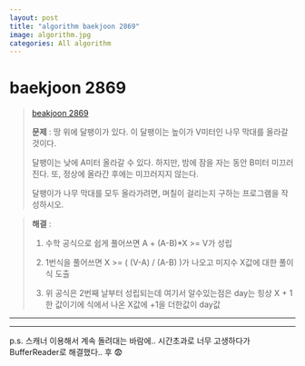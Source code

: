 ```yaml
---  
layout: post  
title: "algorithm baekjoon 2869"  
image: algorithm.jpg  
categories: All algorithm  
---  
```


# baekjoon 2869  

> [beakjoon 2869](https://www.acmicpc.net/problem/2869)  
>   
> **문제** : 땅 위에 달팽이가 있다. 이 달팽이는 높이가 V미터인 나무 막대를 올라갈 것이다.  
> 
> 달팽이는 낮에 A미터 올라갈 수 있다. 하지만, 밤에 잠을 자는 동안 B미터 미끄러진다. 또, 정상에 올라간 후에는 미끄러지지 않는다.  
> 
> 달팽이가 나무 막대를 모두 올라가려면, 며칠이 걸리는지 구하는 프로그램을 작성하시오.  


> **해결** :  
> 1. 수학 공식으로 쉽게 풀어쓰면 A + (A-B)*X >= V가 성립
> 
> 2. 1번식을 풀어쓰면 X >= ( (V-A) / (A-B) )가 나오고 미지수 X값에 대한 풀이식 도출  
> 
> 3. 위 공식은 2번째 날부터 성립되는데 여기서 알수있는점은 day는 힝상 X + 1한 값이기에 식에서 나온 X값에 +1을 더한값이 day값  

---  

<script src="https://gist.github.com/nnlog/6e8a6e58caa3a5f01f5532777467c54d.js"></script>  

---   

p.s. 스캐너 이용해서 계속 돌려대는 바람에.. 시간초과로 너무 고생하다가 BufferReader로 해결했다.. 후 😨
